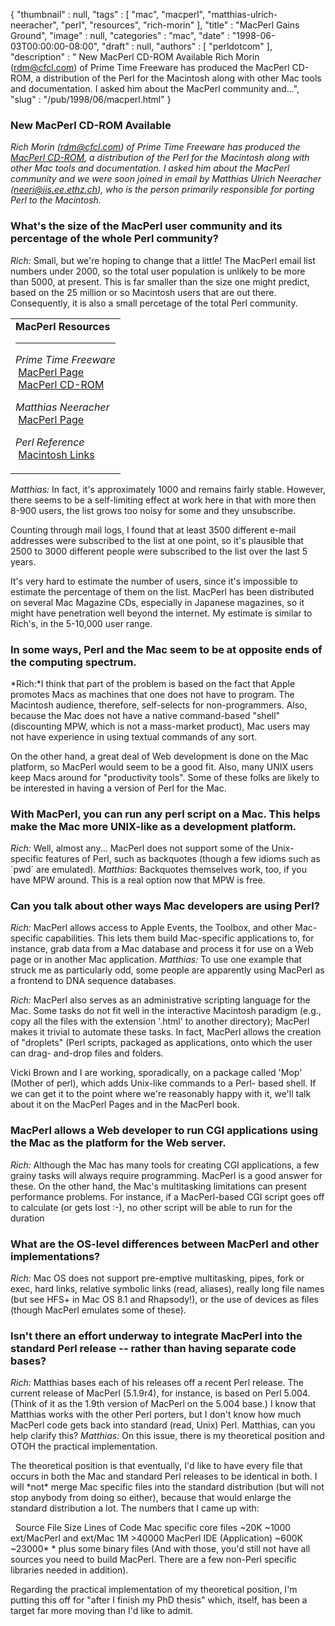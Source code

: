 {
   "thumbnail" : null,
   "tags" : [
      "mac",
      "macperl",
      "matthias-ulrich-neeracher",
      "perl",
      "resources",
      "rich-morin"
   ],
   "title" : "MacPerl Gains Ground",
   "image" : null,
   "categories" : "mac",
   "date" : "1998-06-03T00:00:00-08:00",
   "draft" : null,
   "authors" : [
      "perldotcom"
   ],
   "description" : " New MacPerl CD-ROM Available Rich Morin (rdm@cfcl.com) of Prime Time Freeware has produced the MacPerl CD-ROM, a distribution of the Perl for the Macintosh along with other Mac tools and documentation. I asked him about the MacPerl community and...",
   "slug" : "/pub/1998/06/macperl.html"
}



### New MacPerl CD-ROM Available

*Rich Morin (<rdm@cfcl.com>) of Prime Time Freeware has produced the [MacPerl CD-ROM](http://www.ptf.com/macperl/ptf_book/cdrom.html), a distribution of the Perl for the Macintosh along with other Mac tools and documentation. I asked him about the MacPerl community and we were soon joined in email by Matthias Ulrich Neeracher (<neeri@iis.ee.ethz.ch>), who is the person primarily responsible for porting Perl to the Macintosh.*

### What's the size of the MacPerl user community and its percentage of the whole Perl community?

*Rich:* Small, but we're hoping to change that a little! The MacPerl email list numbers under 2000, so the total user population is unlikely to be more than 5000, at present. This is far smaller than the size one might predict, based on the 25 million or so Macintosh users that are out there. Consequently, it is also a small percetage of the total Perl community.
<table>
<colgroup>
<col width="100%" />
</colgroup>
<tbody>
<tr class="odd">
<td><strong>MacPerl Resources</strong>
<hr />
<p><em>Prime Time Freeware</em><br />
 <a href="http://www.ptf.com/macperl/">MacPerl Page</a><br />
 <a href="http://www.ptf.com/MacPerl/ptf_book/cdrom.html/">MacPerl CD-ROM</a></p>
<p><em>Matthias Neeracher</em><br />
 <a href="http://www.iis.ee.ethz.ch/~neeri/macintosh/perl.html">MacPerl Page</a></p>
<p><em>Perl Reference</em><br />
 <a href="http://reference.perl.com/query.cgi?mac">Macintosh Links</a></p></td>
</tr>
</tbody>
</table>

*Matthias:* In fact, it's approximately 1000 and remains fairly stable. However, there seems to be a self-limiting effect at work here in that with more then 8-900 users, the list grows too noisy for some and they unsubscribe.

Counting through mail logs, I found that at least 3500 different e-mail addresses were subscribed to the list at one point, so it's plausible that 2500 to 3000 different people were subscribed to the list over the last 5 years.

It's very hard to estimate the number of users, since it's impossible to estimate the percentage of them on the list. MacPerl has been distributed on several Mac Magazine CDs, especially in Japanese magazines, so it might have penetration well beyond the internet. My estimate is similar to Rich's, in the 5-10,000 user range.

### In some ways, Perl and the Mac seem to be at opposite ends of the computing spectrum.

*Rich:*I think that part of the problem is based on the fact that Apple promotes Macs as machines that one does not have to program. The Macintosh audience, therefore, self-selects for non-programmers.
Also, because the Mac does not have a native command-based "shell" (discounting MPW, which is not a mass-market product), Mac users may not have experience in using textual commands of any sort.

On the other hand, a great deal of Web development is done on the Mac platform, so MacPerl would seem to be a good fit. Also, many UNIX users keep Macs around for "productivity tools". Some of these folks are likely to be interested in having a version of Perl for the Mac.

### With MacPerl, you can run any perl script on a Mac. This helps make the Mac more UNIX-like as a development platform.

*Rich:* Well, almost any... MacPerl does not support some of the Unix- specific features of Perl, such as backquotes (though a few idioms such as \`pwd\` are emulated). *Matthias:* Backquotes themselves work, too, if you have MPW around. This is a real option now that MPW is free.
### Can you talk about other ways Mac developers are using Perl?

*Rich:* MacPerl allows access to Apple Events, the Toolbox, and other Mac-specific capabilities. This lets them build Mac-specific applications to, for instance, grab data from a Mac database and process it for use on a Web page or in another Mac application.
*Matthias:* To use one example that struck me as particularly odd, some people are apparently using MacPerl as a frontend to DNA sequence databases.

*Rich:* MacPerl also serves as an administrative scripting language for the Mac. Some tasks do not fit well in the interactive Macintosh paradigm (e.g., copy all the files with the extension '.html' to another directory); MacPerl makes it trivial to automate these tasks. In fact, MacPerl allows the creation of "droplets" (Perl scripts, packaged as applications, onto which the user can drag- and-drop files and folders.

Vicki Brown and I are working, sporadically, on a package called 'Mop' (Mother of perl), which adds Unix-like commands to a Perl- based shell. If we can get it to the point where we're reasonably happy with it, we'll talk about it on the MacPerl Pages and in the MacPerl book.

### MacPerl allows a Web developer to run CGI applications using the Mac as the platform for the Web server.

*Rich:* Although the Mac has many tools for creating CGI applications, a few grainy tasks will always require programming. MacPerl is a good answer for these. On the other hand, the Mac's multitasking limitations can present performance problems. For instance, if a MacPerl-based CGI script goes off to calculate (or gets lost :-), no other script will be able to run for the duration
### What are the OS-level differences between MacPerl and other implementations?

*Rich:* Mac OS does not support pre-emptive multitasking, pipes, fork or exec, hard links, relative symbolic links (read, aliases), really long file names (but see HFS+ in Mac OS 8.1 and Rhapsody!), or the use of devices as files (though MacPerl emulates some of these).
### Isn't there an effort underway to integrate MacPerl into the standard Perl release -- rather than having separate code bases?

*Rich:* Matthias bases each of his releases off a recent Perl release. The current release of MacPerl (5.1.9r4), for instance, is based on Perl 5.004. (Think of it as the 1.9th version of MacPerl on the 5.004 base.) I know that Matthias works with the other Perl porters, but I don't know how much MacPerl code gets back into standard (read, Unix) Perl. Matthias, can you help clarify this?
*Matthias:* On this issue, there is my theoretical position and OTOH the practical implementation.

The theoretical position is that eventually, I'd like to have every file that occurs in both the Mac and standard Perl releases to be identical in both. I will \*not\* merge Mac specific files into the standard distribution (but will not stop anybody from doing so either), because that would enlarge the standard distribution a lot. The numbers that I came up with:

 
Source File Size
Lines of Code
Mac specific core files
~20K
~1000
ext/MacPerl and ext/Mac
1M
&gt;40000
MacPerl IDE (Application)
~600K
~23000\*
\* plus some binary files
(And with those, you'd still not have all sources you need to build MacPerl. There are a few non-Perl specific libraries needed in addition).

Regarding the practical implementation of my theoretical position, I'm putting this off for "after I finish my PhD thesis" which, itself, has been a target far more moving than I'd like to admit.

